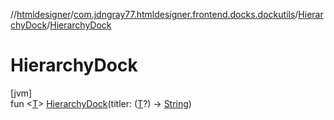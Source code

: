 //[htmldesigner](../../../index.md)/[com.jdngray77.htmldesigner.frontend.docks.dockutils](../index.md)/[HierarchyDock](index.md)/[HierarchyDock](-hierarchy-dock.md)

# HierarchyDock

[jvm]\
fun &lt;[T](index.md)&gt; [HierarchyDock](-hierarchy-dock.md)(titler: ([T](index.md)?) -&gt; [String](https://kotlinlang.org/api/latest/jvm/stdlib/kotlin/-string/index.html))
